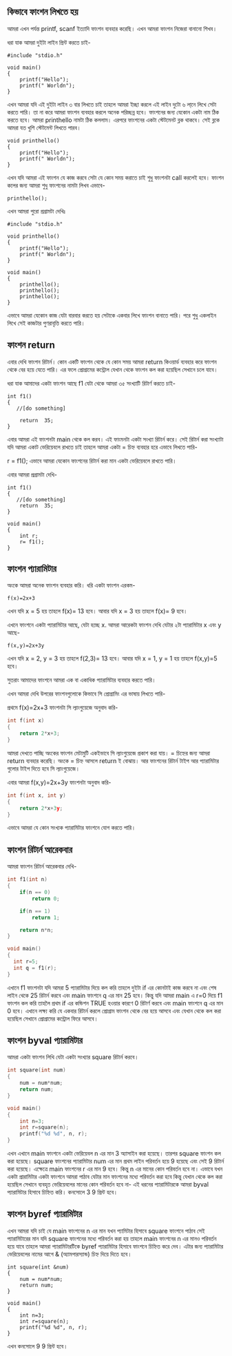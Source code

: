 ## কিভাবে ফাংশন লিখতে হয়

আমরা এখন পর্যন্ত printf, scanf ইত্যাদি ফাংশন ব্যবহার করেছি। এখন আমরা ফাংশন নিজেরা বানানো শিখব।

ধরা যাক আমরা দুইটা লাইন প্রিন্ট করতে চাই-
```
#include "stdio.h"

void main()
{
    printf("Hello");
    printf(" Worldn");
}
```

এখন আমরা যদি এই দুইটা লাইন ৩ বার লিখতে চাই তাহলে আমরা ইচ্ছা করলে এই লাইন দুটো ৬ লা্নে লিখে সেটা করতে পারি। তা না করে আমরা ফাংশন ব্যবহার করলে অনেক পরিচ্ছন্ন হবে। ফাংশনের জন্য যেকোন একটা নাম ঠিক করতে হবে। আমরা printhello নামটা ঠিক কললাম। এরপরে ফাংশনের একটা স্টেটমেনট ব্লক থাকবে। সেই ব্লকে আমরা যত খুশি স্টেটমেন্ট লিখতে পারব।
```
void printhello()
{
    printf("Hello");
    printf(" Worldn");
}
```

এখন যদি আমরা এই ফাংশন যে কাজ করবে সেটা যে কোন সময় করাতে চাই শুধু ফাংশনটা call করলেই হবে। ফাংশন কলের জন্য আমরা শুধু ফাংশনের নামটা লিখব এভাবে-

`printhello();`

এখন আমরা পুরো প্রগ্রামটা দেখিঃ

```
#include "stdio.h"

void printhello()
{
    printf("Hello");
    printf(" Worldn");
}

void main()
{
    printhello();
    printhello();
    printhello();
}
```

এভাবে আমরা যেকোন কাজ যেটা বারবার করতে হয় সেটাকে একবার লিখে ফাংশন বানাতে পারি। পরে শুধু একলাইন লিখে সেই কাজটার পুণরাবৃত্তি করতে পারি।

## ফাংশন return

এবার দেখি ফাংশন রিটার্ন। কোন একটি ফাংশন থেকে যে কোন সময় আমরা return কিওয়ার্ড ব্যবহার করে ফাংশন থেকে বের হয়ে যেতে পারি। এর ফলে প্রোগ্রামের কন্ট্রোল যেখান থেকে ফাংশন কল করা হয়েছিল সেখানে চলে যাবে।

ধরা যাক আমাদের একটা ফাংশন আছে f1 যেটা থেকে আমরা ৩৫ সংখ্যাটি রিটার্ণ করতে চাই-

```
int f1()
{
   //[do something]

    return  35;
}
```

এবার আমরা এই ফাংশনটা main থেকে কল করব। এই ফাংমনটা একটা সংখ্যা রিটার্ন করে। সেই রিটার্ন করা সংখ্যাটা যদি আমরা একাট ভেরিয়েবলে রাখতে চাই তাহলে আমরা একটা = চিহ্ন ব্যবহার হরে এভাবে লিখতে পারি-

r = f1();
এভাবে আমরা যেকোন ফাংশনের রিটার্ন করা মান একটা ভেরিয়েবলে রাখতে পারি।

এবার আমরা প্রগ্রামটা দেখি-

```
int f1()
{
   //[do something]
    return  35;
}

void main()
{
    int r;
    r= f1();
}
```
## ফাংশন প‌্যারামিটার

অংকে আমরা অনেক ফাংশন ব্যবহার করি। ধরি একটা ফাংশন এরকম-
```
f(x)=2x+3
```
এখন যদি x = 5 হয় তাহলে f(x)= 13 হবে। আবার যদি x = 3 হয় তাহলে f(x)= 9 হবে।

এখনে ফাংশনে একটা প‌্যারামিটার আছে, যেটা হচ্ছে x. আমরা আরেকটা ফাংশন দেখি যেটার ২টা প‌্যারামিটার x এবং y আছে-
```
f(x,y)=2x+3y
```
এখন যদি x = 2, y = 3 হয় তাহলে f(2,3)= 13 হবে। আবার যদি x = 1, y = 1 হয় তাহলে f(x,y)=5 হবে।

সুতরাং আমাদের ফাংশনে আমরা এক বা একাধিক প‌্যারামিটার ব্যবহার করতে পারি।

এখন আমরা দেখি উপরের ফাংশনগুলোকে কিভাবে সি প্রোগ্রামিং এর ভাষায় লিখতে পারি-

প্রথমে f(x)=2x+3 ফাংশনটা সি ল্যাংগুয়েজে অনুবাদ করি-
```c
int f(int x)
{
    return 2*x+3;
}
```
আমরা দেখতে পাচ্ছি অংকের ফাংশন মেটামুটি একইভাবে সি ল্যাংগুয়েজে প্রকাশ করা যায়। = চিহ্নের জন্য আমরা return ব্যবহার করেছি। অংকে = চিহ্ন আসলে return ই বোঝায়। আর ফাংশনের রিটার্ন টাইপ আর প্যারামিটার গুলোর টাইপ দিতে হবে সি ল্যাংগুয়েজে।

এবার আমরা f(x,y)=2x+3y ফাংশনটা অনুবাদ করি-
```c
int f(int x, int y)
{
    return 2*x+3y;
}
```

এভাবে আমরা যে কোন সংখ্যক প‌্যারামিটার ফাংশনে যোগ করতে পারি।

## ফাংশন রিটার্ন আরেকবার

আমরা ফাংশন রিটার্ন আরেকবার দেখি-

```c
int f1(int n)
{
    if(n == 0)
        return 0;

    if(n == 1)
        return 1;

    return n*n;
}

void main()
{
  int r=5;
  int q = f1(r);
}
```

এখানে f1 ফাংশনটা যদি আমরা 5 প‌্যারামিটার দিয়ে কল করি তাহলে দুইটা if এর কোনটাই কাজ করবে না এবং শেষ লাইন থেকে 25 রিটার্ন করবে এবং main ফাংশনে q এর মান 25 হবে।
কিন্তু যদি আমরা main এ r=0 দিয়ে f1 ফাংশন কল করি তাহলৈ প্রথম if এর কন্ডিশন TRUE হওয়ার কারণে 0 রিটার্ণ করবে এবং main ফাংশনে q এর মান 0 হবে। এখানে লক্ষ্য করি যে একবার রিটার্ন করলে প্রোগ্রাম ফাংশন থেকে বের হয়ে আসবে এবং যেখান থেকে কল করা হয়েছিল সেখানে প্রোগ্রামের কন্ট্রোল ফিরে আসবে।

## ফাংশন byval প‌্যারামিটার

আমরা একটা ফাংশন লিখি যেটা একটা সংখ্যার square রিটার্ন করবে।

```c
int square(int num)
{
    num = num*num;
    return num;
}

void main()
{
    int n=3;
    int r=square(n);
    printf("%d %d", n, r);
}
```
এখন এখানে main ফাংশনে একটা ভেরিয়েবল n এর মান 3 অ্যাসাইন করা হয়েছে। তারপর square ফাংশন কল করা হয়েছে। square ফাংশনের প‌্যারামিটার num এর মান প্রথম লাইন পরিবর্তন হয়ে 9 হয়েছে এবং সেই 9 রিটার্ন করা হয়েছে। এক্ষেত্রে main ফাংশনের r এর মান 9 হবে। কিন্তু n এর মানের কোন পরিবর্তন হবে না। এভাবে যখন একটা প্রারামিটার একটা ফাংশনে আমরা পাঠাব যেটার মান ফাংশনের মধ্যে পরিবর্তন করা হবে কিন্তু যেখান থেকে কল করা হয়েছিল সেখানে ব্যবহৃত ভেরিয়েবলের মানের কোন পরিবর্তন হবে না- এই ধরনের প্যারামিটারকে আমরা byval প‌্যারামিটার হিসাবে চিহ্নিত করি। কনসোলে 3 9 প্রিন্ট হবে।

## ফাংশন byref প‌্যারামিটার

এখন আমরা যদি চাই যে main ফাংশনের n এর মান যখন প‌্যামিটার হিসাবে square ফাংশনে পাঠাব সেই প‌্যারামিটারের মান যদি square ফাংশনের মধ্যে পরিবর্তন করা হয় তাহলে main ফাংশনের n এর মানও পরিবর্তন হয়ে যাবে তাহলে আমরা প‌্যারামিটারটিকে byref প্যারামিটার হিসাবে ফাংশনে চিহ্নিত করে দেব। এটার জন্য প‌্যারামিটার ভেরিয়েবলের নামের আগে & (অ্যামপারস্যান্ড) চিহ্ন দিয়ে দিতে হবে।

```
int square(int &num)
{
    num = num*num;
    return num;
}

void main()
{
    int n=3;
    int r=square(n);
    printf("%d %d", n, r);
}
```
এখন কনসোলে 9 9 প্রিন্ট হবে।
